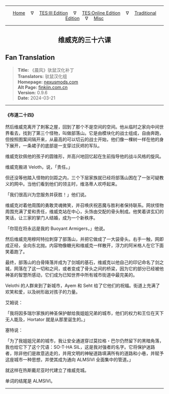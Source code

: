 
---

<!-- Jekyll Page Links -->

<center>
<a href="../../../../../index.html">Home</a>
&emsp;&nabla;&emsp;
<a href="../../../../index-tes3.html">TES:III Edition</a>
&emsp;&nabla;&emsp;
<a href="../../../../index-teso.html">TES:Online Edition</a>
&emsp;&nabla;&emsp;
<a href="../../../../index-traditional.html">Traditional Edition</a>
&emsp;&nabla;&emsp;
<a href="../../../../index-misc.html">Misc</a>
</center>

<!-- Markdown Body Below: -->

---

<center>
<h2><span style="font-family:SimSun">维威克的三十六课</span></h2>
</center>

## Fan Translation

> __Title:__ 《晨风》驮鼠汉化补丁\
> __Translators:__ ﻿驮鼠汉化组\
> __Homepage:__ [nexusmods.com][1]\
> __Alt Page:__ [finkiin.com.cn][2]\
> __Version:__ 0.9.6\
> __Date:__ 2024-03-21

[1]: https://www.nexusmods.com/morrowind/mods/53885
[2]: https://finkiin.com.cn/d/1153

---

#### 《布道二十四》

然后维威克离开了刺客之屋，回到了那个不是空间的空间。他从临时之家向中间世界看去，找到了第三个怪物，叫做部落山。它是由模块化的战士组成，自由奔跑，但按照图案间隔开来，从最高的可以切云的战士开始，他们像一棵树一样在他的身下展开，一条裙子的底部是一支穿过灰烬的军队。

维威克钦佩他的孩子的圆锥形，并高兴地回忆起在生前指导他的战斗风格的旋风。

维威克搬进 Veloth，说，「责任。」

但还没等他踏入怪物的剑距之内，三个下层家族就已经将部落山困在了一张可疑教义的网中。当他们看到他们的领主时，维洛蒂人欢呼起来。

「我们很高兴为您服务并获胜！」他们说。

维威克对着他周围的勇敢灵魂微笑，并召唤庆祝恶魔与胜利者保持联系。网状怪物周围充满了爱和责任，维威克站在中心，头饰由交配的骨头制成。他笑着讲玄幻的笑话，让三家的掌门人结婚，成为一个新秩序。

「你现在将永远是我的 Buoyant Armigers，」他说。

然后维威克用穆阿特拉刺穿了部落山，并把它做成了一大袋骨头。右手一触，网即成正经，全向东北抛。内容物像糖光和维威克一样散开，浮力的阿米格人在它下面笑着跑了。

最终，部落山的白骨降落并成为了剑城的基石，维威克以他自己的印记命名了剑之城，网落在了这一切和之间，或者变成了骨头之间的桥梁，因为它的部分已经被他神圣的智慧所感动，它们成为已知世界中所有城市街道中最完美的。

Velothi 的人群来到了新城市，Ayem 和 Seht 给了它他们的祝福。街道上充满了欢笑和爱，以及树形敌对孩子的力量。

艾姆说：

「我将因多瑞尔家族的神圣保护献给我姐姐兄弟的城市，他们的权力和王位在天下无人能及，Hortator 就是从那里诞生的。」

塞特说：

「为了我姐姐兄弟的城市，我让安全通道穿过莫拉格・巴尔仍然留下的黑暗角落，我也给它下了这个咒语：SO-T-HA SIL，这是我对强者的名字。它将保护迷路者，除非他们是故意逃走的，并用文明的神秘道路填满所有的道路和小巷，并赋予这座城市一种思想，并使其成为通向 ALMSIVI 全面集中的管道。」

就这样在热斯戴尼亚时代建立了维威克城。

单词的结尾是 ALMSIVI。

---
